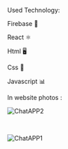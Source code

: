 Used Technology: <br>


Firebase 🧨 <br>

React ⚛️ <br>

Html 🖥️ <br>

Css 🎨 <br> 

Javascript 📊 <br>

In website photos :  <br>

![ChatAPP2](https://user-images.githubusercontent.com/89292621/202223702-977ea967-e9f5-4df1-9653-98a1a898c754.png)

<br>

![ChatAPP1](https://user-images.githubusercontent.com/89292621/202223738-ab7e0ffa-ff9d-407d-9c9d-c8962468e94d.png)

